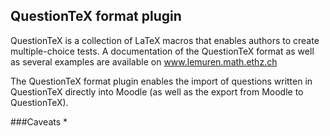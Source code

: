 QuestionTeX format plugin
-------------------------

QuestionTeX is a collection of LaTeX macros that enables authors 
to create multiple-choice tests.
A documentation of the QuestionTeX format as well as several examples
are available on
    www.lemuren.math.ethz.ch
    
The QuestionTeX format plugin enables the import of questions 
written in QuestionTeX directly into Moodle (as well as the
export from Moodle to QuestionTeX).

###Caveats
* 


